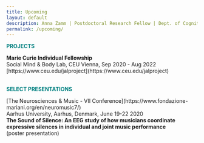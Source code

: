 ```yaml
---
title: Upcoming
layout: default
description: Anna Zamm | Postdoctoral Research Fellow | Dept. of Cognitive Science, CEU
permalink: /upcoming/
---
```

<p><strong><span style="color: #008080;">PROJECTS</span></strong></p>
<strong> Marie Curie Individual Fellowship </strong> <br/>
Social Mind & Body Lab, CEU Vienna, Sep 2020 - Aug 2022 <br />
[https://www.ceu.edu/jalproject](https://www.ceu.edu/jalproject) <br/> <br/> 


  
  
<p><strong><span style="color: #008080;">SELECT PRESENTATIONS</span></strong></p>
[The Neurosciences & Music - VII Conference](https://www.fondazione-mariani.org/en/neuromusic7/) <br/>
Aarhus University, Aarhus, Denmark, June 19-22 2020 <br />
<strong> The Sound of Silence: An EEG study of how musicians coordinate <br/> 
  expressive silences in individual and joint music performance </strong> <br/> 
  (poster presentation)

